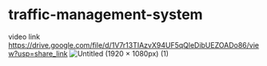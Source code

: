 # traffic-management-system


video link https://drive.google.com/file/d/1V7r13TIAzvX94UF5qQleDibUEZOADo86/view?usp=share_link
![Untitled (1920 × 1080px) (1)](https://user-images.githubusercontent.com/68957369/226087884-32d5f249-8904-4776-9087-c5069536c445.gif)
